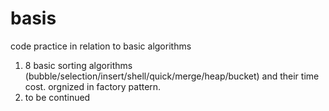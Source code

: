 # basis
code practice in relation to basic algorithms
1. 8 basic sorting algorithms (bubble/selection/insert/shell/quick/merge/heap/bucket) and their time cost. orgnized in factory pattern.
2. to be continued
